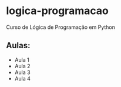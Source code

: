 # logica-programacao
 Curso de Lógica de Programação em Python

## Aulas:
 - Aula 1
 - Aula 2
 - Aula 3
 - Aula 4
